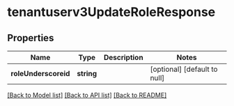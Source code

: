 # tenantuserv3UpdateRoleResponse

## Properties
Name | Type | Description | Notes
------------ | ------------- | ------------- | -------------
**roleUnderscoreid** | **string** |  | [optional] [default to null]

[[Back to Model list]](../README.md#documentation-for-models) [[Back to API list]](../README.md#documentation-for-api-endpoints) [[Back to README]](../README.md)


